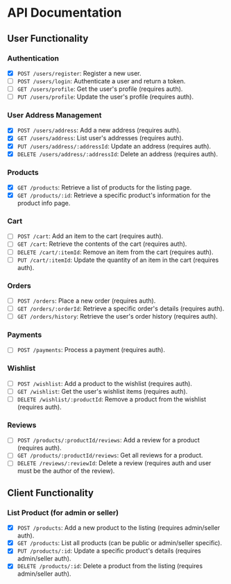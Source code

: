 # API Documentation

## User Functionality

### Authentication
- [x] `POST /users/register`: Register a new user.
- [ ] `POST /users/login`: Authenticate a user and return a token.
- [ ] `GET /users/profile`: Get the user's profile (requires auth).
- [ ] `PUT /users/profile`: Update the user's profile (requires auth).

### User Address Management
- [x] `POST /users/address`: Add a new address (requires auth).
- [x] `GET /users/address`: List user's addresses (requires auth).
- [x] `PUT /users/address/:addressId`: Update an address (requires auth).
- [x] `DELETE /users/address/:addressId`: Delete an address (requires auth).

### Products
- [x] `GET /products`: Retrieve a list of products for the listing page.
- [x] `GET /products/:id`: Retrieve a specific product's information for the product info page.

### Cart
- [ ] `POST /cart`: Add an item to the cart (requires auth).
- [ ] `GET /cart`: Retrieve the contents of the cart (requires auth).
- [ ] `DELETE /cart/:itemId`: Remove an item from the cart (requires auth).
- [ ] `PUT /cart/:itemId`: Update the quantity of an item in the cart (requires auth).

### Orders
- [ ] `POST /orders`: Place a new order (requires auth).
- [ ] `GET /orders/:orderId`: Retrieve a specific order's details (requires auth).
- [ ] `GET /orders/history`: Retrieve the user's order history (requires auth).

### Payments
- [ ] `POST /payments`: Process a payment (requires auth).

### Wishlist
- [ ] `POST /wishlist`: Add a product to the wishlist (requires auth).
- [ ] `GET /wishlist`: Get the user's wishlist items (requires auth).
- [ ] `DELETE /wishlist/:productId`: Remove a product from the wishlist (requires auth).

### Reviews
- [ ] `POST /products/:productId/reviews`: Add a review for a product (requires auth).
- [ ] `GET /products/:productId/reviews`: Get all reviews for a product.
- [ ] `DELETE /reviews/:reviewId`: Delete a review (requires auth and user must be the author of the review).

## Client Functionality

### List Product (for admin or seller)
- [x] `POST /products`: Add a new product to the listing (requires admin/seller auth).
- [x] `GET /products`: List all products (can be public or admin/seller specific).
- [x] `PUT /products/:id`: Update a specific product's details (requires admin/seller auth).
- [x] `DELETE /products/:id`: Delete a product from the listing (requires admin/seller auth).
